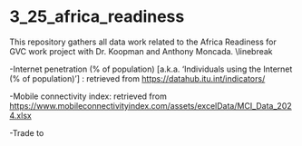 # 3_25_africa_readiness
This repository gathers all data work related to the Africa Readiness for GVC work project with Dr. Koopman and Anthony Moncada.
\linebreak


-Internet penetration (% of population) [a.k.a. ‘Individuals using the Internet (% of population)’] : retrieved from https://datahub.itu.int/indicators/

-Mobile connectivity index: retrieved from https://www.mobileconnectivityindex.com/assets/excelData/MCI_Data_2024.xlsx

-Trade to
